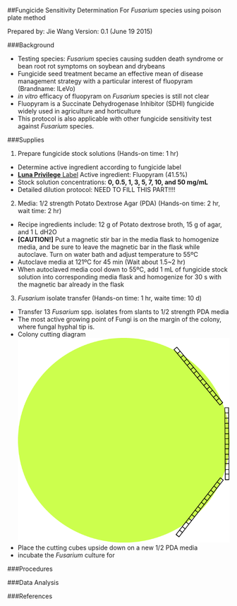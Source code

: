 
##Fungicide Sensitivity Determination For *Fusarium* species using poison plate method

Prepared by: Jie Wang
Version: 0.1 (June 19 2015)

###Background
- Testing species: *Fusarium* species causing sudden death syndrome or bean
    root rot symptoms on soybean and drybeans
- Fungicide seed treatment became an effective mean of disease management
    strategy with a particular interest of fluopyram (Brandname: ILeVo)
- *in vitro* efficacy of fluopyram on *Fusarium* species is still not clear
- Fluopyram is a Succinate Dehydrogenase Inhibitor (SDHI) fungicide widely used
    in agriculture and horticulture
- This protocol is also applicable with other fungicide sensitivity test
    against *Fusarium* species.

###Supplies
1. Prepare fungicide stock solutions (Hands-on time: 1 hr)  
  - Determine active ingredient according to fungicide label
  - [**Luna Privilege** Label](http://www.agrian.com/pdfs/Luna_Privilege_Label2.pdf)
    Active ingredient: Fluopyram (41.5%)
  - Stock solution concentrations: **0, 0.5, 1, 3, 5, 7, 10, and 50 mg/mL**
  - Detailed dilution protocol: NEED TO FILL THIS PART!!!!
2. Media: 1/2 strength Potato Dextrose Agar (PDA) (Hands-on time: 2 hr, wait time: 2 hr)
  - Recipe ingredients include: 12 g of Potato dextrose broth, 15 g of agar,
    and 1 L dH2O
  - **[CAUTION!]** Put a magnetic stir bar in the media flask to homogenize media,
    and be sure to leave the magnetic bar in the flask while autoclave. Turn on
    water bath and adjust temperature to 55ºC
  - Autoclave media at 121ºC for 45 min (Wait about 1.5~2 hr)
  - When autoclaved media cool down to 55ºC, add 1 mL of fungicide stock solution
    into corresponding media flask and homogenize for 30 s with the magnetic
    bar already in the flask
3. *Fusarium* isolate transfer (Hands-on time: 1 hr, waite time: 10 d)
  - Transfer 13 *Fusarium* spp. isolates from slants to 1/2 strength PDA media
  - The most active growing point of Fungi is on the margin of the colony,
    where fungal hyphal tip is.  
  - Colony cutting diagram ![Colony cutting](/img/Colony_Cubes.png)
  - Place the cutting cubes upside down on a new 1/2 PDA media
  - incubate the *Fusarium* culture for 

###Procedures




###Data Analysis

###References
